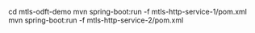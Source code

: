 cd mtls-odft-demo
mvn spring-boot:run -f mtls-http-service-1/pom.xml
mvn spring-boot:run -f mtls-http-service-2/pom.xml 